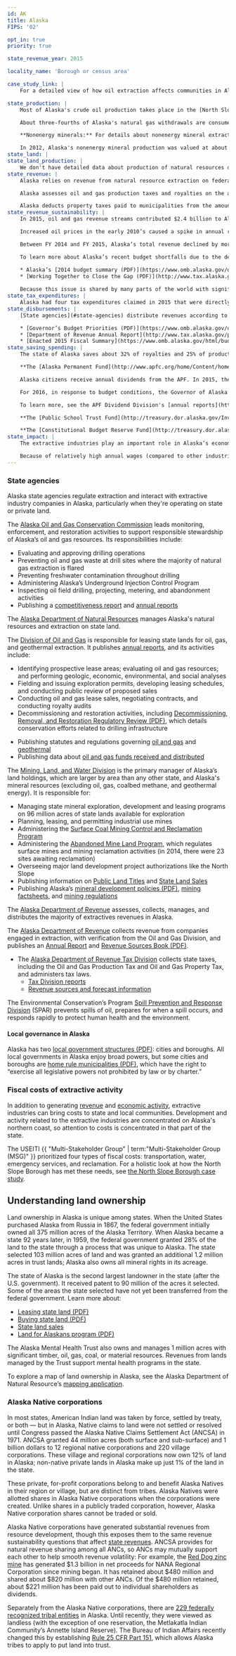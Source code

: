 ```yaml
---
id: AK
title: Alaska
FIPS: '02'

opt_in: true
priority: true

state_revenue_year: 2015

locality_name: 'Borough or census area'

case_study_link: |
    For a detailed view of how oil extraction affects communities in Alaska, read more about [North Slope Borough](/case-studies/north-slope/).

state_production: |
    Most of Alaska's crude oil production takes place in the [North Slope Borough](../../case-studies/north-slope/), where exploration, drilling, and transportation costs are high, but high volume and the Trans-Alaska Pipeline make commercial drilling feasible.

    About three-fourths of Alaska's natural gas withdrawals are consumed on site after extraction, because it is not commercially feasible to transport to distant markets. For more information about the Alaska Natural Gas pipeline, see the [congressional report (PDF)](http://www.ferc.gov/legal/staff-reports/2016/angta-twenty-first.pdf). 

    **Nonenergy minerals:** For details about nonenergy mineral extraction, see the [USGS Minerals Yearbook for Alaska](http://minerals.usgs.gov/minerals/pubs/state/ak.html).

    In 2012, Alaska's nonenergy mineral production was valued at about $3.69 billion. Metals, including gold, made up 98% of Alaska’s nonenergy mineral production value in 2012. Alaska produces 14% of U.S. gold, with major gold mines in central Alaska, southern Alaska, and the Seward Peninsula. More information about gold exploration can be found [here](http://minerals.usgs.gov/minerals/pubs/commodity/gold/).
state_land: |
state_land_production: |
    We don't have detailed data about production of natural resources on land owned by the state of Alaska. See [state governance](#state-governance) for information about governance of state land.
state_revenue: |
    Alaska relies on revenue from natural resource extraction on federal, state, and private land as a primary source of income for the state.

    Alaska assesses oil and gas production taxes and royalties on the assessed value of the gross product, resulting in revenues sensitive to price fluctuations.

    Alaska deducts property taxes paid to municipalities from the amount owed in state taxes. The state collects and retains all property taxes assessed on unorganized lands. In 2015, unorganized territory petroleum property taxes totaled $75 million, or 60% of the total petroleum property taxes collected by the state.
state_revenue_sustainability: |
    In 2015, oil and gas revenue streams contributed $2.4 billion to Alaska general fund revenues and accounted for 28% of Alaska’s total revenue.

    Increased oil prices in the early 2010’s caused a spike in annual revenue in Alaska, and the drop in crude oil prices in late 2014 caused a significant decline in the state’s petroleum-related revenue streams. The Alaska tax division predicts that oil and gas revenue will continue to decline to between 15% and 17% of total state revenues in the coming years.

    Between FY 2014 and FY 2015, Alaska’s total revenue declined by more than 50% (from $17.2 billion to $8.5 billion). Oil and gas revenues account for 75% of the state’s unrestricted budget, so declining prices had an even greater impact on the state’s discretionary budget than on programs with dedicated funds from federal or other sources.

    To learn more about Alaska’s recent budget shortfalls due to the decline in oil revenue:

    * Alaska’s [2014 budget summary (PDF)](https://www.omb.alaska.gov/ombfiles/15_budget/PDFs/15Enacted_Fiscal_Summary.pdf)
    * [Working Together to Close the Gap (PDF)](http://www.tax.alaska.gov/programs/documentviewer/viewer.aspx?1240r) has a special chapter on “Bridging the Gap Toward a Sustainable Fiscal Future”
    
    Because this issue is shared by many parts of the world with significant natural resource revenues, the International Monetary Fund produced a report in 2015 called [The Commodities Roller Coaster: A Fiscal Framework for Uncertain Times (PDF)](https://www.imf.org/external/pubs/ft/fm/2015/02/pdf/fm1502.pdf).
state_tax_expenditures: |
    Alaska had four tax expenditures claimed in 2015 that were directly related to oil and gas extraction and totaled at least $1 million each. Together, these four tax expenditures reduced state or local revenue by a total of $1.3 billion. The expenditure credits and per taxable barrel credits each accounted for 46% of total expenditures, at $590 million and $595 million respectively. The Alaska Department of Revenue outlines tax expenditures in its [Revenue Sources Book (PDF)](http://www.tax.alaska.gov/programs/documentviewer/viewer.aspx?1240r). 
state_disbursements: |
    [State agencies](#state-agencies) distribute revenues according to [Alaska law](http://www.legis.state.ak.us/basis/folio.asp), which is defined by the legislature. For more information about state disbursements, see the following:

    * [Governor’s Budget Priorities (PDF)](https://www.omb.alaska.gov/ombfiles/15_budget/PDFs/15_Governor's_Budget_Priorities.pdf)
    * [Department of Revenue Annual Report](http://www.tax.alaska.gov/programs/programs/reports/AnnualReport.aspx?Year=2015)
    * [Enacted 2015 Fiscal Summary](https://www.omb.alaska.gov/html/budget-report/fy-2015-budget/enacted.html)
state_saving_spending: |
    The state of Alaska saves about 32% of royalties and 25% of production taxes. (Royalties, production taxes, and property taxes are Alaska’s three largest sources of revenue from natural resource extraction.) Most of Alaska’s saved revenue goes to one of these funds:

    **The [Alaska Permanent Fund](http://www.apfc.org/home/Content/home/index.cfm) (APF)** is a permanent natural resource trust fund used to pay citizen dividends, manage inflation, and support the general fund. The Alaska constitution requires that 25% of mineral-related income and any additional legislative appropriations be placed in the APF. In June 2016, the fund’s market value was $54 billion.

    Alaska citizens receive annual dividends from the APF. In 2015, the APF Dividend Division paid out a total of $1.4 billion, or $2,072 to each of 672,741 eligible residents. This was the highest dividend in fund history; for comparison, the average payout between 1982 and 2010 was $1,100.

    For 2016, in response to budget conditions, the Governor of Alaska exercised his line-item veto power to [cut the total dividend payout](http://gov.alaska.gov/newsroom/2016/06/governor-walker-vetoes-1-29-billion-to-preserve-state-savings/) to $696 million, which reduced individual checks to $1,000 per person. The Alaska state legislature is also considering two senate bills proposing changes to the APF: [SB114](http://www.legis.state.ak.us/basis/get_bill.asp?bill=SB%20114&session=29) and [SB128](http://www.legis.state.ak.us/basis/get_bill.asp?bill=SB%20128&session=29).

    To learn more, see the APF Dividend Division's [annual reports](https://pfd.alaska.gov/Division-Info/Annual-Reports) or [financial history and projections (PDF)](http://www.apfc.org/_amiReportsArchive/FIN%20201604.pdf). 

    **The [Public School Trust Fund](http://treasury.dor.alaska.gov/Investments/Public-School-Trust-Funds.aspx)** is worth $600 million (as of June 2016), and funded by 0.5% of state receipts from the management of all state lands. The public school system has access to $15 million from the fund, while the fund retains the principal and some net income.

    **The [Constitutional Budget Reserve Fund](http://treasury.dor.alaska.gov/Investments/Constitutional-Budget-Reserve.aspx)** was created in 1990 to hold money received by the state from mineral disputes. It grew from $1.8 billion in 2006 to $10.1 billion in 2015. Under certain conditions, the Alaska State Legislature may use it to fund state government operations.
state_impact: |
    The extractive industries play an important role in Alaska’s economy. Pipeline transportation and construction also contribute significantly; in 2014, pipeline transportation contributed $4.1 billion to Alaska's GDP.   

    Because of relatively high annual wages (compared to other industries), extractive industries contribute a greater percentage of personal income than jobs. In 2015, annual wages from extractive industries made up about 13% (or $2.3 billion) of total annual wages in the state. The average annual wage for extractive-industry jobs in Alaska in 2015 was $113,949, or more than twice the statewide average wage of $54,762.
---
```


<!-- State governance -->

### State agencies

Alaska state agencies regulate extraction and interact with extractive industry companies in Alaska, particularly when they're operating on state or private land.

The [Alaska Oil and Gas Conservation Commission](http://doa.alaska.gov/ogc/WhoWeAre/welcome.html) leads monitoring, enforcement, and restoration activities to support responsible stewardship of Alaska’s oil and gas resources. Its responsibilities include:

* Evaluating and approving drilling operations
* Preventing oil and gas waste at drill sites where the majority of natural gas extraction is flared
* Preventing freshwater contamination throughout drilling
* Administering Alaska’s Underground Injection Control Program
* Inspecting oil field drilling, projecting, metering, and abandonment activities
* Publishing a [competitiveness report](http://dor.alaska.gov/Portals/5/Alaska's%20Oil%20and%20Gas%20Competitiveness%20Report%202015.pdf) and [annual reports](http://www.tax.alaska.gov/programs/programs/reports/AnnualReport.aspx?Year=2015)

The [Alaska Department of Natural Resources](http://dnr.alaska.gov/) manages Alaska's natural resources and extraction on state land.

The [Division of Oil and Gas](http://dog.dnr.alaska.gov/) is responsible for leasing state lands for oil, gas, and geothermal extraction. It publishes [annual reports](http://dog.dnr.alaska.gov/Publications/AnnualReports.htm), and its activities include:

* Identifying prospective lease areas; evaluating oil and gas resources; and performing geologic, economic, environmental, and social analyses
* Fielding and issuing exploration permits, developing leasing schedules, and conducting public review of proposed sales
* Conducting oil and gas lease sales, negotiating contracts, and conducting royalty audits
* Decommissioning and restoration activities, including [Decommissioning, Removal, and Restoration Regulatory Review (PDF)](http://dog.dnr.alaska.gov/publications/Documents/OtherReports/DRR-ArcadisReport-20141128.pdf), which details conservation efforts related to drilling infrastructure
- Publishing statutes and regulations governing [oil and gas](http://dog.dnr.alaska.gov/AboutUs/OGStatutes.htm) and [geothermal](http://dog.dnr.alaska.gov/AboutUs/GeothermalStatutes.htm)
- Publishing data about [oil and gas funds received and distributed](http://dog.dnr.alaska.gov/Royalty/Funds.htm#received)

The [Mining, Land, and Water Division](http://dnr.alaska.gov/mlw/) is the primary manager of Alaska’s land holdings, which are larger by area than any other state, and Alaska's mineral resources (excluding oil, gas, coalbed methane, and geothermal energy). It is responsible for:

* Managing state mineral exploration, development and leasing programs on 96 million acres of state lands available for exploration
* Planning, leasing, and permitting industrial use mines
* Administering the [Surface Coal Mining Control and Reclamation Program](http://dnr.alaska.gov/mlw/mining/coal/)
* Administering the [Abandoned Mine Land Program](http://dnr.alaska.gov/mlw/mining/aml/), which regulates surface mines and mining reclamation activities (in 2014, there were 23 sites awaiting reclamation)
* Overseeing major land development project authorizations like the North Slope
* Publishing information on [Public Land Titles](http://dnr.alaska.gov/mlw/title/index.cfm) and [State Land Sales](http://dnr.alaska.gov/mlw/landsale/index.cfm)
* Publishing Alaska’s [mineral development policies (PDF)](http://dnr.alaska.gov/mlw/mining/AK_MineralPolicy.pdf), [mining factsheets](http://dnr.alaska.gov/mlw/factsht/), and [mining regulations](http://dnr.alaska.gov/mlw/mining/sb175.pdf)

The [Alaska Department of Revenue](http://dor.alaska.gov/) assesses, collects, manages, and distributes the majority of extractives revenues in Alaska.

The [Alaska Department of Revenue](http://dor.alaska.gov/) collects revenue from companies engaged in extraction, with verification from the Oil and Gas Division, and publishes an [Annual Report](http://www.tax.alaska.gov/programs/programs/reports/AnnualReport.aspx?Year=2015) and [Revenue Sources Book (PDF)](http://www.tax.alaska.gov/programs/documentviewer/viewer.aspx?1240r).

* The [Alaska Department of Revenue Tax Division](http://www.tax.alaska.gov/) collects state taxes, including the Oil and Gas Production Tax and Oil and Gas Property Tax, and administers tax laws.
  - [Tax Division reports](http://www.tax.alaska.gov/programs/reports.aspx)
  - [Revenue sources and forecast information](http://www.tax.alaska.gov/programs/sourcebook/index.aspx)

The Environmental Conservation’s Program [Spill Prevention and Response Division](http://dec.alaska.gov/spar/index.htm) (SPAR) prevents spills of oil, prepares for when a spill occurs, and responds rapidly to protect human health and the environment.

#### Local governance in Alaska

Alaska has two [local government structures (PDF)](https://www.commerce.alaska.gov/web/Portals/4/pub/2015%20%20LOCAL%20GOVERNMENT%20IN%20ALASKA.pdf): cities and boroughs. All local governments in Alaska enjoy broad powers, but some cities and boroughs are [home rule municipalities  (PDF)](https://www.commerce.alaska.gov/web/Portals/4/pub/Homerule.pdf), which have the right to “exercise all legislative powers not prohibited by law or by charter.”

### Fiscal costs of extractive activity

In addition to generating [revenue](#revenue) and [economic activity](#economic-impact), extractive industries can bring costs to state and local communities. Development and activity related to the extractive industries are concentrated on Alaska's northern coast, so attention to costs is concentrated in that part of the state.

The USEITI {{ "Multi-Stakeholder Group" | term:"Multi-Stakeholder Group (MSG)" }} prioritized four types of fiscal costs: transportation, water, emergency services, and reclamation. For a holistic look at how the North Slope Borough has met these needs, see [the North Slope Borough case study](../../case-studies/north-slope/#costs).

## Understanding land ownership

Land ownership in Alaska is unique among states. When the United States purchased Alaska from Russia in 1867, the federal government initially owned all 375 million acres of the Alaska Territory. When Alaska became a state 92 years later, in 1959, the federal government granted 28% of the land to the state through a process that was unique to Alaska. The state selected 103 million acres of land and was granted an additional 1.2 million acres in trust lands; Alaska also owns all mineral rights in its acreage.

The state of Alaska is the second largest landowner in the state (after the U.S. government). It received patent to 90 million of the acres it selected. Some of the areas the state selected have not yet been transferred from the federal government. Learn more about:

* [Leasing state land (PDF)](http://dnr.alaska.gov/mlw/factsht/land_fs/lease_land.pdf)
* [Buying state land (PDF)](http://dnr.alaska.gov/mlw/factsht/land_fs/landsales_process.pdf)
* [State land sales](http://dnr.alaska.gov/mlw/landsale/index.cfm)
* [Land for Alaskans program (PDF)](http://dnr.alaska.gov/mlw/factsht/land_fs/land_for_ak.pdf)

The Alaska Mental Health Trust also owns and manages 1 million acres with significant timber, oil, gas, coal, or material resources. Revenues from lands managed by the Trust support mental health programs in the state.

To explore a map of land ownership in Alaska, see the Alaska Department of Natural Resource’s [mapping application](http://dnr.alaska.gov/MapAK/).

### Alaska Native corporations

In most states, American Indian land was taken by force, settled by treaty, or both — but in Alaska, Native claims to land were not settled or resolved until Congress passed the Alaska Native Claims Settlement Act (ANCSA) in 1971. ANCSA granted 44 million acres (both surface and sub-surface) and 1 billion dollars to 12 regional native corporations and 220 village corporations. These village and regional corporations now own 12% of land in Alaska; non-native private lands in Alaska make up just 1% of the land in the state.

These private, for-profit corporations belong to and benefit Alaska Natives in their region or village, but are distinct from tribes. Alaska Natives were allotted shares in Alaska Native corporations when the corporations were created. Unlike shares in a publicly traded corporation, however, Alaska Native corporation shares cannot be traded or sold.

Alaska Native corporations have generated substantial revenues from resource development, though this exposes them to the same revenue sustainability questions that affect [state revenues](#revenue-sustainability). ANCSA provides for natural revenue sharing among all ANCs, so ANCs may mutually support each other to help smooth revenue volatility: For example, the [Red Dog zinc mine](http://www.nana.com/regional/resources/red-dog-mine/) has generated $1.3 billion in net proceeds for NANA Regional Corporation since mining began. It has retained about $480 million and shared about $820 million with other ANCs. Of the $480 million retained, about $221 million has been paid out to individual shareholders as dividends.

Separately from the Alaska Native corporations, there are [229 federally recognized tribal entities](https://www.federalregister.gov/documents/2016/01/29/2016-01769/indian-entities-recognized-and-eligible-to-receive-services-from-the-united-states-bureau-of-indian#h-7) in Alaska. Until recently, they were viewed as landless (with the exception of one reservation, the Metlakatla Indian Community’s Annette Island Reserve). The Bureau of Indian Affairs recently changed this by establishing [Rule 25 CFR Part 151](http://www.bia.gov/WhoWeAre/AS-IA/ORM/LandTrustAlaska/index.htm), which allows Alaska tribes to apply to put land into trust.